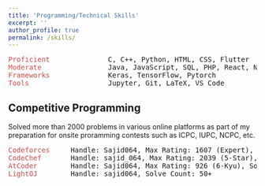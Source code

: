 ```yaml
---
title: 'Programming/Technical Skills'
excerpt: ''
author_profile: true
permalink: /skills/
---
```



<!-- ## <font color="#00cc66"> Technical Skills </font> -->

<pre>
<span style="color:rgb(201, 76, 76)">Proficient</span>              C, C++, Python, HTML, CSS, Flutter
<span style="color:rgb(201, 76, 76)">Moderate</span>                Java, JavaScript, SQL, PHP, React, Node.js
<span style="color:rgb(201, 76, 76)">Frameworks</span>              Keras, TensorFlow, Pytorch
<span style="color:rgb(201, 76, 76)">Tools</span>                   Jupyter, Git, LaTeX, VS Code
</pre>

## Competitive Programming

Solved more than 2000 problems in various online platforms as part of my preparation for onsite proramming contests such as ICPC, IUPC, NCPC, etc.

<pre>
<span style="color:rgb(201, 76, 76)">Codeforces</span>     Handle: Sajid064, Max Rating: 1607 (Expert), Solve Count: 1000+ 
<span style="color:rgb(201, 76, 76)">CodeChef</span>       Handle: sajid_064, Max Rating: 2039 (5-Star), Solve Count: 100+ 
<span style="color:rgb(201, 76, 76)">AtCoder</span>        Handle: Sajid064, Max Rating: 926 (6-Kyu), Solve Count: 300+ 
<span style="color:rgb(201, 76, 76)">LightOJ</span>        Handle: sajid064, Solve Count: 50+
</pre>
